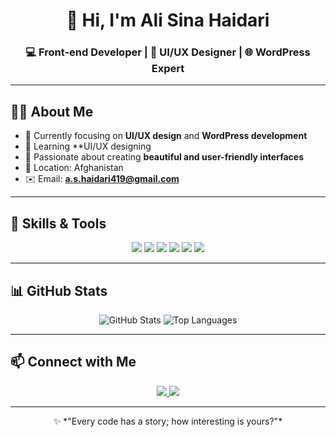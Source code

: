 <h1 align="center">👋 Hi, I'm Ali Sina Haidari</h1>
<h3 align="center">💻 Front-end Developer | 🎨 UI/UX Designer | 🌐 WordPress Expert</h3>

---

## 🧑‍💻 About Me
- 🔭 Currently focusing on **UI/UX design** and **WordPress development**  
- 🌱 Learning **UI/UX designing
- 🎯 Passionate about creating **beautiful and user-friendly interfaces**  
- 📍 Location: Afghanistan  
- ✉️ Email: **a.s.haidari419@gmail.com**  

---

## 🚀 Skills & Tools
<p align="center">
<img src="https://img.shields.io/badge/HTML5-E34F26?style=for-the-badge&logo=html5&logoColor=white" />
<img src="https://img.shields.io/badge/CSS3-1572B6?style=for-the-badge&logo=css3&logoColor=white" />
<img src="https://img.shields.io/badge/JavaScript-F7DF1E?style=for-the-badge&logo=javascript&logoColor=black" />
<img src="https://img.shields.io/badge/WordPress-21759B?style=for-the-badge&logo=wordpress&logoColor=white" />
<img src="https://img.shields.io/badge/Figma-F24E1E?style=for-the-badge&logo=figma&logoColor=white" />
<img src="https://img.shields.io/badge/Git-F05032?style=for-the-badge&logo=git&logoColor=white" />
</p>

---

## 📊 GitHub Stats
<p align="center">
<img src="https://github-readme-stats.vercel.app/api?username=ASinaDev&show_icons=true&theme=tokyonight" alt="GitHub Stats" />
<img src="https://github-readme-stats.vercel.app/api/top-langs/?username=ASinaDev&layout=compact&theme=tokyonight" alt="Top Languages" />
</p>

---

## 📫 Connect with Me
<p align="center">
<a href="https://"www.linkedin.com/in/ali-sina-haidari-515112367" target="_blank">
<img src="https://img.shields.io/badge/LinkedIn-0A66C2?style=for-the-badge&logo=linkedin&logoColor=white" />
</a>
<a href="mailto:a.s.haidari419@gmail.com">
<img src="https://img.shields.io/badge/Email-D14836?style=for-the-badge&logo=gmail&logoColor=white" />
</a>
</p>

---

<p align="center">
✨ *"Every code has a story; how interesting is yours?"*
</p>

